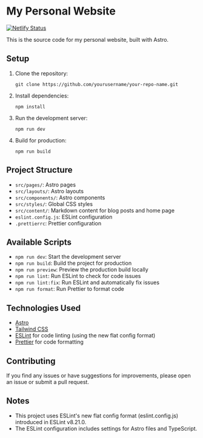 # My Personal Website

[![Netlify Status](https://api.netlify.com/api/v1/badges/4ace75a3-b451-4062-826a-53036137f42a/deploy-status)](https://app.netlify.com/sites/glawr0/deploys)

This is the source code for my personal website, built with Astro.

## Setup

1. Clone the repository:
   ```
   git clone https://github.com/yourusername/your-repo-name.git
   ```

2. Install dependencies:
   ```
   npm install
   ```

3. Run the development server:
   ```
   npm run dev
   ```

4. Build for production:
   ```
   npm run build
   ```

## Project Structure

- `src/pages/`: Astro pages
- `src/layouts/`: Astro layouts
- `src/components/`: Astro components
- `src/styles/`: Global CSS styles
- `src/content/`: Markdown content for blog posts and home page
- `eslint.config.js`: ESLint configuration
- `.prettierrc`: Prettier configuration

## Available Scripts

- `npm run dev`: Start the development server
- `npm run build`: Build the project for production
- `npm run preview`: Preview the production build locally
- `npm run lint`: Run ESLint to check for code issues
- `npm run lint:fix`: Run ESLint and automatically fix issues
- `npm run format`: Run Prettier to format code

## Technologies Used

- [Astro](https://astro.build/)
- [Tailwind CSS](https://tailwindcss.com/)
- [ESLint](https://eslint.org/) for code linting (using the new flat config format)
- [Prettier](https://prettier.io/) for code formatting

## Contributing

If you find any issues or have suggestions for improvements, please open an issue or submit a pull request.

## Notes

- This project uses ESLint's new flat config format (eslint.config.js) introduced in ESLint v8.21.0.
- The ESLint configuration includes settings for Astro files and TypeScript.